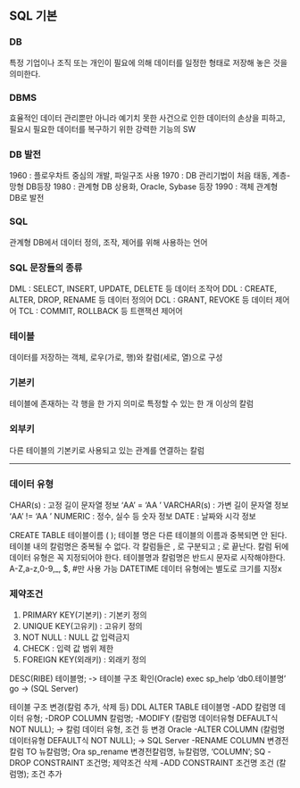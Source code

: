## SQL 기본

### DB
특정 기업이나 조직 또는 개인이 필요에 의해 데이터를 일정한 형태로 저장해 놓은 것을 의미한다.

### DBMS
효율적인 데이터 관리뿐만 아니라 예기치 못한 사건으로 인한 데이터의 손상을 피하고, 필요시 필요한 데이터를 복구하기 위한 강력한 기능의 SW

### DB 발전
1960 : 플로우차트 중심의 개발, 파일구조 사용
1970 : DB 관리기법이 처음 태동, 계층-망형 DB등장
1980 : 관계형 DB 상용화, Oracle, Sybase 등장
1990 : 객체 관계형 DB로 발전

### SQL
관계형 DB에서 데이터 정의, 조작, 제어를 위해 사용하는 언어

### SQL 문장들의 종류
DML : SELECT, INSERT, UPDATE, DELETE 등 데이터 조작어
DDL : CREATE, ALTER, DROP, RENAME 등 데이터 정의어
DCL : GRANT, REVOKE 등 데이터 제어어
TCL : COMMIT, ROLLBACK 등 트랜잭션 제어어

### 테이블
데이터를 저장하는 객체, 로우(가로, 행)와 칼럼(세로, 열)으로 구성

### 기본키
테이블에 존재하는 각 행을 한 가지 의미로 특정할 수 있는 한 개 이상의 칼럼

### 외부키
다른 테이블의 기본키로 사용되고 있는 관계를 연결하는 칼럼

--------------------------------------------

### 데이터 유형
CHAR(s) : 고정 길이 문자열 정보
‘AA’ = ‘AA  ’
VARCHAR(s) : 가변 길이 문자열 정보
‘AA’ != ‘AA  ’
NUMERIC : 정수, 실수 등 숫자 정보
DATE : 날짜와 시각 정보

CREATE TABLE 테이블이름 (
);
테이블 명은 다른 테이블의 이름과 중복되면 안 된다.
테이블 내의 칼럼명은 중복될 수 없다.
각 칼럼들은 , 로 구분되고 ; 로 끝난다.
칼럼 뒤에 데이터 유형은 꼭 지정되어야 한다.
테이블명과 칼럼명은 반드시 문자로 시작해야한다.
A-Z,a-z,0-9,_, $, #만 사용 가능
DATETIME 데이터 유형에는 별도로 크기를 지정x

### 제약조건
1. PRIMARY KEY(기본키) : 기본키 정의
2. UNIQUE KEY(고유키) : 고유키 정의
3. NOT NULL : NULL 값 입력금지
4. CHECK : 입력 값 범위 제한
5. FOREIGN KEY(외래키) : 외래키 정의

DESC(RIBE) 테이블명; -> 테이블 구조 확인(Oracle)
exec sp_help ‘db0.테이블명’ go -> (SQL Server)

테이블 구조 변경(칼럼 추가, 삭제 등) DDL
ALTER TABLE 테이블명
-ADD 칼럼명 데이터 유형;
-DROP COLUMN 칼럼명;
-MODIFY (칼럼명 데이터유형 DEFAULT식 NOT NULL); -> 칼럼 데이터 유형, 조건 등 변경 Oracle
-ALTER COLUMN (칼럼명 데이터유형 DEFAULT식 NOT NULL); -> SQL Server
-RENAME COLUMN 변경전칼럼 TO 뉴칼럼명; Ora
sp_rename 변경전칼럼명, 뉴칼럼명, ‘COLUMN’; SQ
-DROP CONSTRAINT 조건명; 제약조건 삭제
-ADD CONSTRAINT 조건명 조건 (칼럼명); 조건 추가
